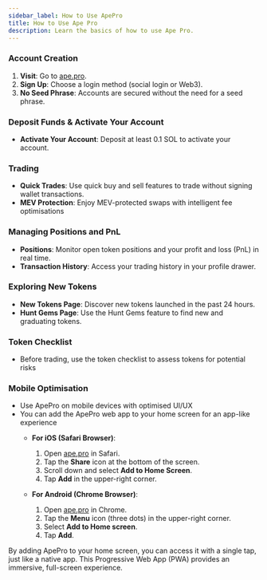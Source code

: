 ```yaml
---
sidebar_label: How to Use ApePro
title: How to Use Ape Pro
description: Learn the basics of how to use Ape Pro.
---
```


<head>
    <title> How to Use Ape Pro: A Guide</title>
    <meta name="twitter:card" content="summary" />
</head>

### Account Creation

1. **Visit**: Go to [ape.pro](http://ape.pro/).
2. **Sign Up**: Choose a login method (social login or Web3).
3. **No Seed Phrase**: Accounts are secured without the need for a seed phrase.

### Deposit Funds & Activate Your Account

- **Activate Your Account**: Deposit at least 0.1 SOL to activate your account.

### Trading

- **Quick Trades**: Use quick buy and sell features to trade without signing wallet transactions.
- **MEV Protection**: Enjoy MEV-protected swaps with intelligent fee optimisations

### Managing Positions and PnL

- **Positions**: Monitor open token positions and your profit and loss (PnL) in real time.
- **Transaction History**: Access your trading history in your profile drawer.

### Exploring New Tokens

- **New Tokens Page**: Discover new tokens launched in the past 24 hours.
- **Hunt Gems Page**: Use the Hunt Gems feature to find new and graduating tokens.

### Token Checklist

- Before trading, use the token checklist to assess tokens for potential risks

### Mobile Optimisation

- Use ApePro on mobile devices with optimised UI/UX
- You can add the ApePro web app to your home screen for an app-like experience
    - **For iOS (Safari Browser)**:
        1. Open [ape.pro](http://ape.pro/) in Safari.
        2. Tap the **Share** icon at the bottom of the screen.
        3. Scroll down and select **Add to Home Screen**.
        4. Tap **Add** in the upper-right corner.

    - **For Android (Chrome Browser)**:
        1. Open [ape.pro](http://ape.pro/) in Chrome.
        2. Tap the **Menu** icon (three dots) in the upper-right corner.
        3. Select **Add to Home screen**.
        4. Tap **Add**.
    
By adding ApePro to your home screen, you can access it with a single tap, just like a native app. This Progressive Web App (PWA) provides an immersive, full-screen experience.